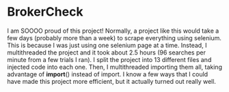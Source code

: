 # BrokerCheck
I am SOOOO proud of this project! Normally, a project like this would take a few days (probably more than a week) to scrape everything using selenium. This is because I was just using one selenium page at a time. Instead, I multithreaded the project and it took about 2.5 hours (96 searches per minute from a few trials I ran). I split the project into 13 different files and injected code into each one. Then, I multithreaded importing them all, taking advantage of __import__() instead of import. I know a few ways that I could have made this project more efficient, but it actually turned out really well. 
